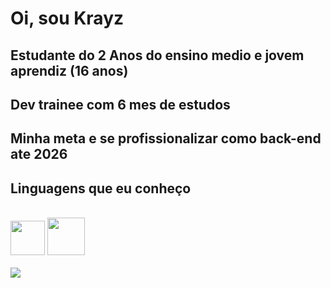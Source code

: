 # Oi, sou Krayz
## Estudante do 2 Anos do ensino medio e jovem aprendiz (16 anos)
## Dev trainee com 6 mes de estudos
## Minha meta e se profissionalizar como back-end ate 2026


## Linguagens que eu conheço
<br>
<div aling="center">
<img src="https://raw.githubusercontent.com/marwin1991/profile-technology-icons/refs/heads/main/icons/python.png" width="55 height="55"/>
<img src="https://raw.githubusercontent.com/marwin1991/profile-technology-icons/refs/heads/main/icons/java.png" width="60 height="60"/>
</div>
<br>
<img src="https://github-readme-stats.vercel.app/api/top-langs/?username=HeyKrayz&layout=compact&theme=gruvbox&langs_count=5">
